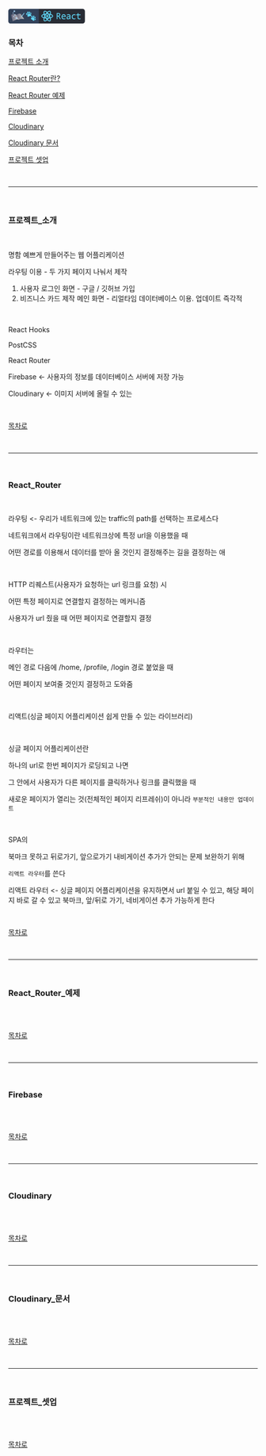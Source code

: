 <br />
<a href="https://github.com/seol-yu/TIL/tree/master/React">
  <img src="https://github.com/seol-yu/TIL/raw/master/images/react-badge-logo.png?raw=true" height="30" style="max-width: 100%;">
</a>
<br />

### 목차

[프로젝트 소개](#프로젝트_소개)

[React Router란?](#React_Router)

[React Router 예제](#React_Router_예제)

[Firebase](#Firebase)

[Cloudinary](#Cloudinary)

[Cloudinary 문서](#Cloudinary_문서)

[프로젝트 셋업](#프로젝트_셋업)

<br />

---

<br />

### 프로젝트_소개

<br />

명함 예쁘게 만들어주는 웹 어플리케이션

라우팅 이용 - 두 가지 페이지 나눠서 제작

1. 사용자 로그인 화면 - 구글 / 깃허브 가입
2. 비즈니스 카드 제작 메인 화면 - 리얼타임 데이터베이스 이용. 업데이트 즉각적

<br />

React Hooks

PostCSS

React Router

Firebase <- 사용자의 정보를 데이터베이스 서버에 저장 가능

Cloudinary <- 이미지 서버에 올릴 수 있는

<br />

[목차로](#목차)

<br />

---

<br />

### React_Router

<br />

라우팅 <- 우리가 네트워크에 있는 traffic의 path를 선택하는 프로세스다

네트워크에서 라우팅이란 네트워크상에 특정 url을 이용했을 때 

어떤 경로를 이용해서 데이터를 받아 올 것인지 결정해주는 길을 결정하는 애

<br />

HTTP 리퀘스트(사용자가 요청하는 url 링크를 요청) 시 

어떤 특정 페이지로 연결할지 결정하는 메커니즘

사용자가 url 줬을 때 어떤 페이지로 연결할지 결정

<br />

라우터는

메인 경로 다음에 /home, /profile, /login 경로 붙었을 때 

어떤 페이지 보여줄 것인지 결정하고 도와줌

<br />

리액트(싱글 페이지 어플리케이션 쉽게 만들 수 있는 라이브러리)

<br />

싱글 페이지 어플리케이션란

하나의 url로 한번 페이지가 로딩되고 나면 

그 안에서 사용자가 다른 페이지를 클릭하거나 링크를 클릭했을 때 

새로운 페이지가 열리는 것(전체적인 페이지 리프레쉬)이 아니라 `부분적인 내용만 업데이트`

<br />

SPA의

북마크 못하고 뒤로가기, 앞으로가기 내비게이션 추가가 안되는 문제 보완하기 위해

`리액트 라우터`를 쓴다

리액트 라우터 <- 싱글 페이지 어플리케이션을 유지하면서 url 붙일 수 있고, 해당 페이지 바로 갈 수 있고 북마크, 앞/뒤로 가기, 네비게이션 추가 가능하게 한다

<br />

[목차로](#목차)

<br />

---

<br />

### React_Router_예제

<br />



<br />

[목차로](#목차)

<br />

---

<br />

### Firebase

<br />



<br />

[목차로](#목차)

<br />

---

<br />

### Cloudinary

<br />



<br />

[목차로](#목차)

<br />

---

<br />

### Cloudinary_문서

<br />



<br />

[목차로](#목차)

<br />

---

<br />

### 프로젝트_셋업

<br />



<br />

[목차로](#목차)

<br />